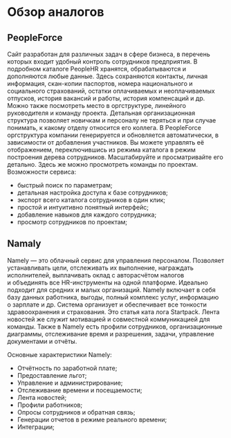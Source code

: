 # Обзор аналогов

## PeopleForce

Сайт разработан для различных задач в сфере бизнеса, в перечень которых входит удобный контроль сотрудников предприятия.
В подробном каталоге PeopleHR хранятся, обрабатываются и дополняются любые данные. Здесь сохраняются контакты, личная информация, скан-копии паспортов, номера национального и социального страхований, остатки оплачиваемых и неоплачиваемых отпусков, история вакансий и работы, история компенсаций и др. Можно также посмотреть место в оргструктуре, линейного руководителя и команду проекта. Детальная организационная структура позволяет новичкам и персоналу не теряться и при случае понимать, к какому отделу относится его коллега. В PeopleForce оргструктура компании генерируется и обновляется автоматически, в зависимости от добавления участников. Вы можете управлять её отображением, переключившись из режима каталога в режим построения дерева сотрудников. Масштабируйте и просматривайте его детально. Здесь же можно просмотреть команды по проектам. Возможности сервиса:

- быстрый поиск по параметрам;
- детальная настройка доступа к базе сотрудников;
- экспорт всего каталога сотрудников в один клик;
- простой и интуитивно понятный интерфейс;
- добавление навыков для каждого сотрудника;
- просмотр сотрудников по проектам;

## Namaly

Namely — это облачный сервис для управления персоналом. Позволяет устанавливать цели, отслеживать их выполнение, награждать исполнителей, выплачивать оклад с авторасчётом налогов и объединять все HR-инструменты на одной платформе.
Идеально подходит для средних и малых организаций. Namely включает в себя базу данных работника, выгоды, полный комплекс услуг, информацию о зарплате и др. Система организует и обеспечивает все тонкости здравоохранения и страхования. Это cтатья ката лога Startpack. Лента новостей же служит мотивацией и совместной коммуникацией для команды.
Также в Namely есть профили сотрудников, организационные диаграммы, отслеживание время и разрешения, задачи, управление документами и отчёты.

Основные характеристики Namely:

- Отчётность по заработной плате;
- Предоставление льгот;
- Управление и администрирование;
- Отслеживание времени и посещаемости;
- Лента новостей;
- Профили работников;
- Опросы сотрудников и обратная связь;
- Генерации отчетов в режиме реального времени;
- Интеграции;



